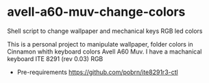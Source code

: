 # avell-a60-muv-change-colors
Shell script to change wallpaper and mechanical keys RGB led colors

This is a personal project to manipulate wallpaper, folder colors in Cinnamon whith keyboard colors Avell A60 Muv.
I have a machanical keyboard ITE 8291 (rev 0.03) RGB

+ Pre-requirements https://github.com/pobrn/ite8291r3-ctl
